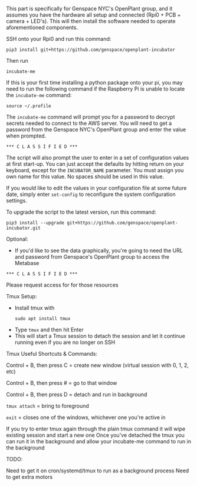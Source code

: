 This part is specifically for Genspace NYC's OpenPlant group, and it assumes you have the hardware all setup and connected (Rpi0 + PCB + camera + LED's).
This will then install the software needed to operate aforementioned components. 

SSH onto your Rpi0 and run this command:

```
pip3 install git+https://github.com/genspace/openplant-incubator
```

Then run 
```
incubate-me
```

If this is your first time installing a python package onto your pi, you may need to run the following command if the Raspberry Pi is unable to locate the `incubate-me` command:

```
source ~/.profile
```

The `incubate-me` command will prompt you for a password to decrypt secrets needed to connect to the AWS server. You will need to get a password from the Genspace NYC's OpenPlant group and enter the value when prompted.

```
*** C L A S S I F I E D ***
```

The script will also prompt the user to enter in a set of configuration values at first start-up. You can just accept the defaults by hitting return on your keyboard, except for the `INCUBATOR_NAME` parameter. You must assign you own name for this value. No spaces should be used in this value. 

If you would like to edit the values in your configuration file at some future date, simply enter `set-config` to reconfigure the system configuration settings.

To upgrade the script to the latest version, run this command:

```
pip3 install --upgrade git+https://github.com/genspace/openplant-incubator.git
```

Optional:
- If you'd like to see the data graphically, you're going to need the URL and password from Genspace's OpenPlant group to access the Metabase 
```
*** C L A S S I F I E D ***
```

Please request access for for those resources

Tmux Setup:
- Install tmux with 
  ```
  sudo apt install tmux
  ```
- Type ```tmux``` and then hit Enter
- This will start a Tmux session to detach the session and let it continue running even if you are no longer on SSH

Tmux Useful Shortcuts & Commands:

Control + B, then press C = create new window (virtual session with 0, 1, 2, etc)

Control + B, then press # = go to that window

Control + B, then press D = detach and run in background

```tmux attach``` = bring to foreground

```exit``` = closes one of the windows, whichever one you're active in

If you try to enter tmux again through the plain tmux command it will wipe existing session and start a new one
Once you've detached the tmux you can run it in the background and allow your incubate-me command to run in the background

TODO:

Need to get it on cron/systemd/tmux to run as a background process
Need to get extra motors

